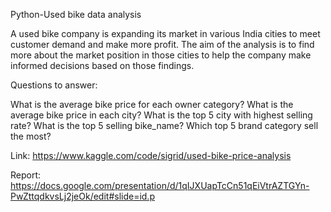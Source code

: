 Python-Used bike data analysis

A used bike company is expanding its market in various India cities to meet customer demand and make more profit. The aim of the analysis is to find more about the market position in those cities to help the company make informed decisions based on those findings.

Questions to answer:

What is the average bike price for each owner category?
What is the average bike price in each city?
What is the top 5 city with highest selling rate?
What is the top 5 selling bike_name?
Which top 5 brand category sell the most?

Link: https://www.kaggle.com/code/sigrid/used-bike-price-analysis

Report: https://docs.google.com/presentation/d/1qIJXUapTcCn51qEiVtrAZTGYn-PwZttqdkvsLj2jeOk/edit#slide=id.p
